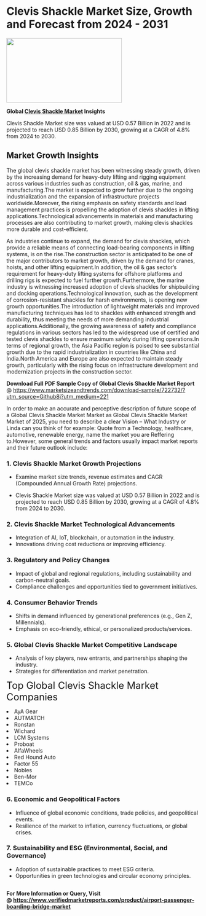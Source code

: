 <H1>Clevis Shackle Market Size, Growth and Forecast from 2024 - 2031</H1><img class="aligncenter size-medium wp-image-584254" src="https://thirdeyenews.in/wp-content/uploads/2024/09/Global-Market-Research-300x168.jpeg" alt="" width="300" height="168" /><p><strong>Global&nbsp;<a href="https://www.marketsizeandtrends.com/download-sample/722732/?utm_source=Github8j?utm_medium=221">Clevis Shackle Market</a> Insights</strong></p><p>Clevis Shackle Market size was valued at USD 0.57 Billion in 2022 and is projected to reach USD 0.85 Billion by 2030, growing at a CAGR of 4.8% from 2024 to 2030.</p><p><h2>Market Growth Insights</h2> <p>The global clevis shackle market has been witnessing steady growth, driven by the increasing demand for heavy-duty lifting and rigging equipment across various industries such as construction, oil & gas, marine, and manufacturing.The market is expected to grow further due to the ongoing industrialization and the expansion of infrastructure projects worldwide.Moreover, the rising emphasis on safety standards and load management practices is propelling the adoption of clevis shackles in lifting applications.Technological advancements in materials and manufacturing processes are also contributing to market growth, making clevis shackles more durable and cost-efficient.</p> <p>As industries continue to expand, the demand for clevis shackles, which provide a reliable means of connecting load-bearing components in lifting systems, is on the rise.The construction sector is anticipated to be one of the major contributors to market growth, driven by the demand for cranes, hoists, and other lifting equipment.In addition, the oil & gas sector’s requirement for heavy-duty lifting systems for offshore platforms and drilling rigs is expected to fuel further growth.Furthermore, the marine industry is witnessing increased adoption of clevis shackles for shipbuilding and docking operations.Technological innovation, such as the development of corrosion-resistant shackles for harsh environments, is opening new growth opportunities.The introduction of lightweight materials and improved manufacturing techniques has led to shackles with enhanced strength and durability, thus meeting the needs of more demanding industrial applications.Additionally, the growing awareness of safety and compliance regulations in various sectors has led to the widespread use of certified and tested clevis shackles to ensure maximum safety during lifting operations.In terms of regional growth, the Asia Pacific region is poised to see substantial growth due to the rapid industrialization in countries like China and India.North America and Europe are also expected to maintain steady growth, particularly with the rising focus on infrastructure development and modernization projects in the construction sector.</p> <p><span class=""><strong>Download Full PDF Sample Copy of Global Clevis Shackle Market Report</strong> @ <a href="https://www.marketsizeandtrends.com/download-sample/722732/?utm_source=Github8j?utm_medium=221" target="_blank">https://www.marketsizeandtrends.com/download-sample/722732/?utm_source=Github8j?utm_medium=221</a></span></p><p>In order to make an accurate and perceptive description of future scope of a Global&nbsp;Clevis Shackle Market Market as Global&nbsp;Clevis Shackle Market Market of 2025, you need to describe a clear Vision &ndash; What Industry or Linda can you think of for example: Quote from a Technology, healthcare, automotive, renewable energy, name the market you are Reffering to.However, some general trends and factors usually impact market reports and their future outlook include:</p><h3>1.&nbsp;<strong>Clevis Shackle Market Growth Projections</strong></h3><ul><li>Examine market size trends, revenue estimates and CAGR (Compounded Annual Growth Rate) projections.</li><li><p>Clevis Shackle Market size was valued at USD 0.57 Billion in 2022 and is projected to reach USD 0.85 Billion by 2030, growing at a CAGR of 4.8% from 2024 to 2030.</p></li></ul><h3>2.&nbsp;<strong>Clevis Shackle Market Technological Advancements</strong></h3><ul><li>Integration of AI, IoT, blockchain, or automation in the industry.</li><li>Innovations driving cost reductions or improving efficiency.</li></ul><h3>3.&nbsp;<strong>Regulatory and Policy Changes</strong></h3><ul><li>Impact of global and regional regulations, including sustainability and carbon-neutral goals.</li><li>Compliance challenges and opportunities tied to government initiatives.</li></ul><h3>4.&nbsp;<strong>Consumer Behavior Trends</strong></h3><ul><li>Shifts in demand influenced by generational preferences (e.g., Gen Z, Millennials).</li><li>Emphasis on eco-friendly, ethical, or personalized products/services.</li></ul><h3>5.&nbsp;<strong>Global Clevis Shackle Market Competitive Landscape</strong></h3><ul><li>Analysis of key players, new entrants, and partnerships shaping the industry.</li><li>Strategies for differentiation and market penetration.</li></ul><p data-pm-slice="1 1 []"><span style="color: inherit; font-family: inherit; font-size: 25px;">Top Global Clevis Shackle Market Companies</span></p><div class="" data-test-id=""><p><li>AyA Gear</li><li> AUTMATCH</li><li> Ronstan</li><li> Wichard</li><li> LCM Systems</li><li> Proboat</li><li> AlfaWheels</li><li> Red Hound Auto</li><li> Factor 55</li><li> Nobles</li><li> Ben-Mor</li><li> TEMCo</li></p></div><h3>6.&nbsp;<strong>Economic and Geopolitical Factors</strong></h3><ul><li>Influence of global economic conditions, trade policies, and geopolitical events.</li><li>Resilience of the market to inflation, currency fluctuations, or global crises.</li></ul><h3>7.&nbsp;<strong>Sustainability and ESG (Environmental, Social, and Governance)</strong></h3><ul><li>Adoption of sustainable practices to meet ESG criteria.</li><li>Opportunities in green technologies and circular economy principles.</li></ul><h2><strong style="font-size: 14px;">For More Information or Query, Visit @&nbsp;</strong><a style="background-color: #ffffff; font-size: 14px;" href="https://www.marketsizeandtrends.com/report/clevis-shackle-market/" target="_blank">https://www.verifiedmarketreports.com/product/airport-passenger-boarding-bridge-market</a></h2>